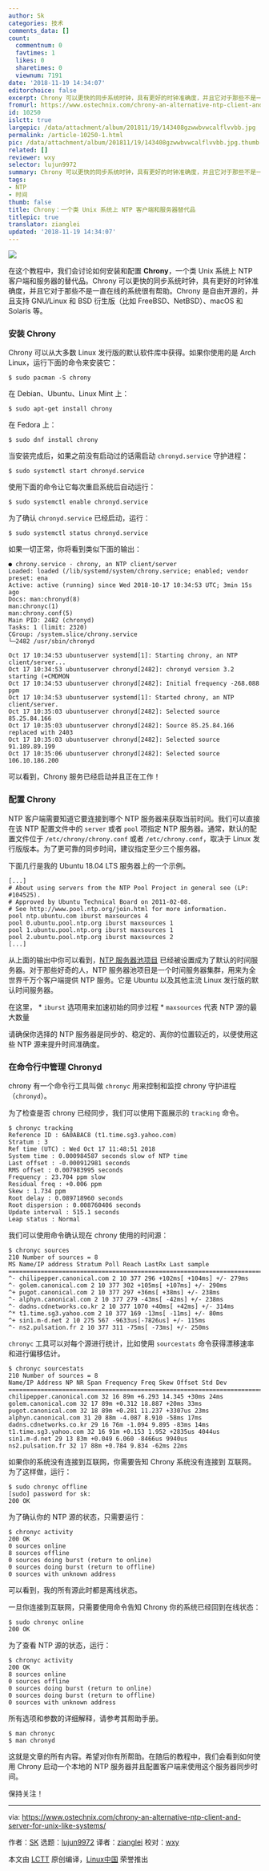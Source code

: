 ```yaml
---
author: Sk
categories: 技术
comments_data: []
count:
  commentnum: 0
  favtimes: 1
  likes: 0
  sharetimes: 0
  viewnum: 7191
date: '2018-11-19 14:34:07'
editorchoice: false
excerpt: Chrony 可以更快的同步系统时钟，具有更好的时钟准确度，并且它对于那些不是一直在线的系统很有帮助。
fromurl: https://www.ostechnix.com/chrony-an-alternative-ntp-client-and-server-for-unix-like-systems/
id: 10250
islctt: true
largepic: /data/attachment/album/201811/19/143408gzwwbvwcalflvvbb.jpg
permalink: /article-10250-1.html
pic: /data/attachment/album/201811/19/143408gzwwbvwcalflvvbb.jpg.thumb.jpg
related: []
reviewer: wxy
selector: lujun9972
summary: Chrony 可以更快的同步系统时钟，具有更好的时钟准确度，并且它对于那些不是一直在线的系统很有帮助。
tags:
- NTP
- 时间
thumb: false
title: Chrony：一个类 Unix 系统上 NTP 客户端和服务器替代品
titlepic: true
translator: zianglei
updated: '2018-11-19 14:34:07'
---
```


![](/data/attachment/album/201811/19/143408gzwwbvwcalflvvbb.jpg)


在这个教程中，我们会讨论如何安装和配置 **Chrony**，一个类 Unix 系统上 NTP 客户端和服务器的替代品。Chrony 可以更快的同步系统时钟，具有更好的时钟准确度，并且它对于那些不是一直在线的系统很有帮助。Chrony 是自由开源的，并且支持 GNU/Linux 和 BSD 衍生版（比如 FreeBSD、NetBSD）、macOS 和 Solaris 等。


### 安装 Chrony


Chrony 可以从大多数 Linux 发行版的默认软件库中获得。如果你使用的是 Arch Linux，运行下面的命令来安装它：



```
$ sudo pacman -S chrony
```

在 Debian、Ubuntu、Linux Mint 上：



```
$ sudo apt-get install chrony
```

在 Fedora 上：



```
$ sudo dnf install chrony
```

当安装完成后，如果之前没有启动过的话需启动 `chronyd.service` 守护进程：



```
$ sudo systemctl start chronyd.service
```

使用下面的命令让它每次重启系统后自动运行：



```
$ sudo systemctl enable chronyd.service
```

为了确认 `chronyd.service` 已经启动，运行：



```
$ sudo systemctl status chronyd.service
```

如果一切正常，你将看到类似下面的输出：



```
● chrony.service - chrony, an NTP client/server
Loaded: loaded (/lib/systemd/system/chrony.service; enabled; vendor preset: ena
Active: active (running) since Wed 2018-10-17 10:34:53 UTC; 3min 15s ago
Docs: man:chronyd(8)
man:chronyc(1)
man:chrony.conf(5)
Main PID: 2482 (chronyd)
Tasks: 1 (limit: 2320)
CGroup: /system.slice/chrony.service
└─2482 /usr/sbin/chronyd

Oct 17 10:34:53 ubuntuserver systemd[1]: Starting chrony, an NTP client/server...
Oct 17 10:34:53 ubuntuserver chronyd[2482]: chronyd version 3.2 starting (+CMDMON
Oct 17 10:34:53 ubuntuserver chronyd[2482]: Initial frequency -268.088 ppm
Oct 17 10:34:53 ubuntuserver systemd[1]: Started chrony, an NTP client/server.
Oct 17 10:35:03 ubuntuserver chronyd[2482]: Selected source 85.25.84.166
Oct 17 10:35:03 ubuntuserver chronyd[2482]: Source 85.25.84.166 replaced with 2403
Oct 17 10:35:03 ubuntuserver chronyd[2482]: Selected source 91.189.89.199
Oct 17 10:35:06 ubuntuserver chronyd[2482]: Selected source 106.10.186.200
```

可以看到，Chrony 服务已经启动并且正在工作！


### 配置 Chrony


NTP 客户端需要知道它要连接到哪个 NTP 服务器来获取当前时间。我们可以直接在该 NTP 配置文件中的 `server` 或者 `pool` 项指定 NTP 服务器。通常，默认的配置文件位于 `/etc/chrony/chrony.conf` 或者 `/etc/chrony.conf`，取决于 Linux 发行版版本。为了更可靠的同步时间，建议指定至少三个服务器。


下面几行是我的 Ubuntu 18.04 LTS 服务器上的一个示例。



```
[...]
# About using servers from the NTP Pool Project in general see (LP: #104525).
# Approved by Ubuntu Technical Board on 2011-02-08.
# See http://www.pool.ntp.org/join.html for more information.
pool ntp.ubuntu.com iburst maxsources 4
pool 0.ubuntu.pool.ntp.org iburst maxsources 1
pool 1.ubuntu.pool.ntp.org iburst maxsources 1
pool 2.ubuntu.pool.ntp.org iburst maxsources 2
[...]
```

从上面的输出中你可以看到，[NTP 服务器池项目](https://www.ntppool.org/en/) 已经被设置成为了默认的时间服务器。对于那些好奇的人，NTP 服务器池项目是一个时间服务器集群，用来为全世界千万个客户端提供 NTP 服务。它是 Ubuntu 以及其他主流 Linux 发行版的默认时间服务器。


在这里， \* `iburst` 选项用来加速初始的同步过程 \* `maxsources` 代表 NTP 源的最大数量


请确保你选择的 NTP 服务器是同步的、稳定的、离你的位置较近的，以便使用这些 NTP 源来提升时间准确度。


### 在命令行中管理 Chronyd


chrony 有一个命令行工具叫做 `chronyc` 用来控制和监控 chrony 守护进程（`chronyd`）。


为了检查是否 chrony 已经同步，我们可以使用下面展示的 `tracking` 命令。



```
$ chronyc tracking
Reference ID : 6A0ABAC8 (t1.time.sg3.yahoo.com)
Stratum : 3
Ref time (UTC) : Wed Oct 17 11:48:51 2018
System time : 0.000984587 seconds slow of NTP time
Last offset : -0.000912981 seconds
RMS offset : 0.007983995 seconds
Frequency : 23.704 ppm slow
Residual freq : +0.006 ppm
Skew : 1.734 ppm
Root delay : 0.089718960 seconds
Root dispersion : 0.008760406 seconds
Update interval : 515.1 seconds
Leap status : Normal
```

我们可以使用命令确认现在 chrony 使用的时间源：



```
$ chronyc sources
210 Number of sources = 8
MS Name/IP address Stratum Poll Reach LastRx Last sample
===============================================================================
^- chilipepper.canonical.com 2 10 377 296 +102ms[ +104ms] +/- 279ms
^- golem.canonical.com 2 10 377 302 +105ms[ +107ms] +/- 290ms
^+ pugot.canonical.com 2 10 377 297 +36ms[ +38ms] +/- 238ms
^- alphyn.canonical.com 2 10 377 279 -43ms[ -42ms] +/- 238ms
^- dadns.cdnetworks.co.kr 2 10 377 1070 +40ms[ +42ms] +/- 314ms
^* t1.time.sg3.yahoo.com 2 10 377 169 -13ms[ -11ms] +/- 80ms
^+ sin1.m-d.net 2 10 275 567 -9633us[-7826us] +/- 115ms
^- ns2.pulsation.fr 2 10 377 311 -75ms[ -73ms] +/- 250ms
```

`chronyc` 工具可以对每个源进行统计，比如使用 `sourcestats` 命令获得漂移速率和进行偏移估计。



```
$ chronyc sourcestats
210 Number of sources = 8
Name/IP Address NP NR Span Frequency Freq Skew Offset Std Dev
==============================================================================
chilipepper.canonical.com 32 16 89m +6.293 14.345 +30ms 24ms
golem.canonical.com 32 17 89m +0.312 18.887 +20ms 33ms
pugot.canonical.com 32 18 89m +0.281 11.237 +3307us 23ms
alphyn.canonical.com 31 20 88m -4.087 8.910 -58ms 17ms
dadns.cdnetworks.co.kr 29 16 76m -1.094 9.895 -83ms 14ms
t1.time.sg3.yahoo.com 32 16 91m +0.153 1.952 +2835us 4044us
sin1.m-d.net 29 13 83m +0.049 6.060 -8466us 9940us
ns2.pulsation.fr 32 17 88m +0.784 9.834 -62ms 22ms
```

如果你的系统没有连接到互联网，你需要告知 Chrony 系统没有连接到 互联网。为了这样做，运行：



```
$ sudo chronyc offline
[sudo] password for sk:
200 OK
```

为了确认你的 NTP 源的状态，只需要运行：



```
$ chronyc activity
200 OK
0 sources online
8 sources offline
0 sources doing burst (return to online)
0 sources doing burst (return to offline)
0 sources with unknown address
```

可以看到，我的所有源此时都是离线状态。


一旦你连接到互联网，只需要使用命令告知 Chrony 你的系统已经回到在线状态：



```
$ sudo chronyc online
200 OK
```

为了查看 NTP 源的状态，运行：



```
$ chronyc activity
200 OK
8 sources online
0 sources offline
0 sources doing burst (return to online)
0 sources doing burst (return to offline)
0 sources with unknown address
```

所有选项和参数的详细解释，请参考其帮助手册。



```
$ man chronyc
$ man chronyd
```

这就是文章的所有内容。希望对你有所帮助。在随后的教程中，我们会看到如何使用 Chrony 启动一个本地的 NTP 服务器并且配置客户端来使用这个服务器同步时间。


保持关注！




---


via: <https://www.ostechnix.com/chrony-an-alternative-ntp-client-and-server-for-unix-like-systems/>


作者：[SK](https://www.ostechnix.com/author/sk/) 选题：[lujun9972](https://github.com/lujun9972) 译者：[zianglei](https://github.com/zianglei) 校对：[wxy](https://github.com/wxy)


本文由 [LCTT](https://github.com/LCTT/TranslateProject) 原创编译，[Linux中国](https://linux.cn/) 荣誉推出